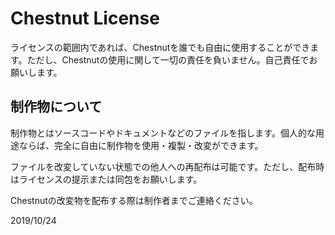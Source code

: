 # Chestnut License

ライセンスの範囲内であれば、Chestnutを誰でも自由に使用することができます。ただし、Chestnutの使用に関して一切の責任を負いません。自己責任でお願いします。

## 制作物について

制作物とはソースコードやドキュメントなどのファイルを指します。個人的な用途ならば、完全に自由に制作物を使用・複製・改変ができます。

ファイルを改変していない状態での他人への再配布は可能です。ただし、配布時はライセンスの提示または同包をお願いします。

Chestnutの改変物を配布する際は制作者までご連絡ください。

2019/10/24
